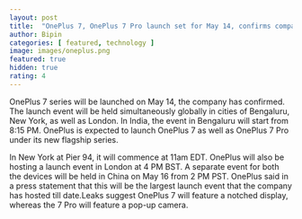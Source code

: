 ```yaml
---
layout: post
title:  "OnePlus 7, OnePlus 7 Pro launch set for May 14, confirms company"
author: Bipin
categories: [ featured, technology ]
image: images/oneplus.png
featured: true
hidden: true
rating: 4
---
```

OnePlus 7 series will be launched on May 14, the company has confirmed. The launch event will be held simultaneously globally in cities of Bengaluru, New York, as well as London. In India, the event in Bengaluru will start from 8:15 PM. OnePlus is expected to launch OnePlus 7 as well as OnePlus 7 Pro under its new flagship series.

 
In New York at Pier 94, it will commence at 11am EDT. OnePlus will also be hosting a launch event in London at 4 PM BST. A separate event for both the devices will be held in China on May 16 from 2 PM PST. OnePlus said in a press statement that this will be the largest launch event that the company has hosted till date.Leaks suggest OnePlus 7 will feature a notched display, whereas the 7 Pro will feature a pop-up camera.

